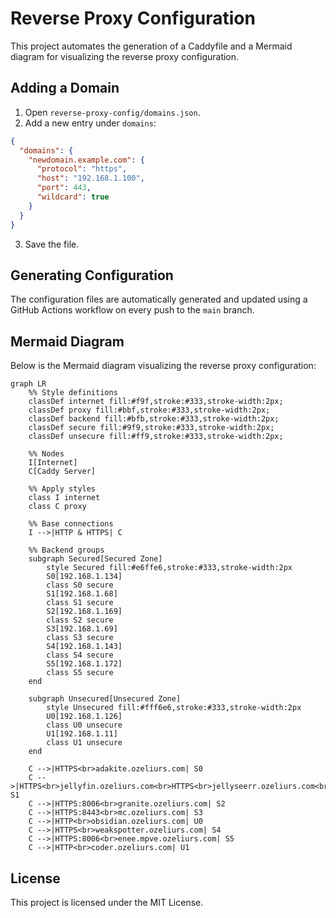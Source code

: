 # Reverse Proxy Configuration

This project automates the generation of a Caddyfile and a Mermaid diagram for visualizing the reverse proxy configuration.

## Adding a Domain

1. Open `reverse-proxy-config/domains.json`.
2. Add a new entry under `domains`:

```json
{
  "domains": {
    "newdomain.example.com": {
      "protocol": "https",
      "host": "192.168.1.100",
      "port": 443,
      "wildcard": true
    }
  }
}
```

3. Save the file.

## Generating Configuration

The configuration files are automatically generated and updated using a GitHub Actions workflow on every push to the `main` branch.

## Mermaid Diagram

Below is the Mermaid diagram visualizing the reverse proxy configuration:

<!-- Mermaid Diagram Start -->
```mermaid
graph LR
    %% Style definitions
    classDef internet fill:#f9f,stroke:#333,stroke-width:2px;
    classDef proxy fill:#bbf,stroke:#333,stroke-width:2px;
    classDef backend fill:#bfb,stroke:#333,stroke-width:2px;
    classDef secure fill:#9f9,stroke:#333,stroke-width:2px;
    classDef unsecure fill:#ff9,stroke:#333,stroke-width:2px;

    %% Nodes
    I[Internet]
    C[Caddy Server]

    %% Apply styles
    class I internet
    class C proxy

    %% Base connections
    I -->|HTTP & HTTPS| C

    %% Backend groups
    subgraph Secured[Secured Zone]
        style Secured fill:#e6ffe6,stroke:#333,stroke-width:2px
        S0[192.168.1.134]
        class S0 secure
        S1[192.168.1.68]
        class S1 secure
        S2[192.168.1.169]
        class S2 secure
        S3[192.168.1.69]
        class S3 secure
        S4[192.168.1.143]
        class S4 secure
        S5[192.168.1.172]
        class S5 secure
    end

    subgraph Unsecured[Unsecured Zone]
        style Unsecured fill:#fff6e6,stroke:#333,stroke-width:2px
        U0[192.168.1.126]
        class U0 unsecure
        U1[192.168.1.11]
        class U1 unsecure
    end

    C -->|HTTPS<br>adakite.ozeliurs.com| S0
    C -->|HTTPS<br>jellyfin.ozeliurs.com<br>HTTPS<br>jellyseerr.ozeliurs.com<br>HTTPS<br>wizarr.ozeliurs.com<br>HTTPS<br>kavita.ozeliurs.com| S1
    C -->|HTTPS:8006<br>granite.ozeliurs.com| S2
    C -->|HTTPS:8443<br>mc.ozeliurs.com| S3
    C -->|HTTP<br>obsidian.ozeliurs.com| U0
    C -->|HTTPS<br>weakspotter.ozeliurs.com| S4
    C -->|HTTPS:8006<br>enee.mpve.ozeliurs.com| S5
    C -->|HTTP<br>coder.ozeliurs.com| U1
```
<!-- Mermaid Diagram End -->

## License

This project is licensed under the MIT License.
